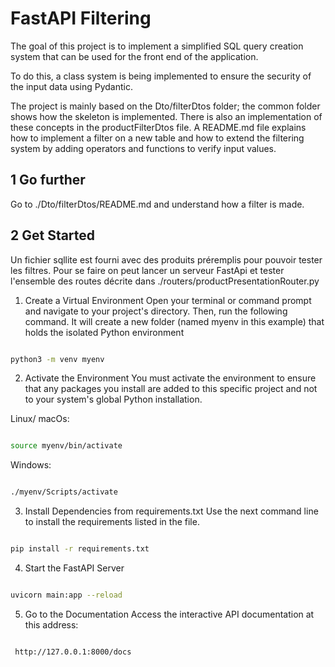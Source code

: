 # FastAPI Filtering

The goal of this project is to implement a simplified SQL query creation system that can be used for the front end of the application.

To do this, a class system is being implemented to ensure the security of the input data using Pydantic.

The project is mainly based on the Dto/filterDtos folder; the common folder shows how the skeleton is implemented.
There is also an implementation of these concepts in the productFilterDtos file. A README.md file explains how to implement a filter on a new table and how to extend the filtering system by adding operators and functions to verify input values.

## 1 Go further

Go to ./Dto/filterDtos/README.md and understand how a filter is made.

## 2 Get Started

Un fichier sqllite est fourni avec des produits préremplis pour pouvoir tester les filtres. Pour se faire on peut lancer un serveur FastApi et tester l'ensemble des routes décrite dans ./routers/productPresentationRouter.py

1. Create a Virtual Environment
Open your terminal or command prompt and navigate to your project's directory. Then, run the following command. It will create a new folder (named myenv in this example) that holds the isolated Python environment

```bash

python3 -m venv myenv
```
2. Activate the Environment
You must activate the environment to ensure that any packages you install are added to this specific project and not to your system's global Python installation.

Linux/ macOs:

```bash

source myenv/bin/activate
```

Windows:

```bash

./myenv/Scripts/activate
```
3. Install Dependencies from requirements.txt
Use the next command line to install the requirements listed in the file.

```bash

pip install -r requirements.txt
```

4. Start the FastAPI Server

```bash

uvicorn main:app --reload
```

5. Go to the Documentation
Access the interactive API documentation at this address:

```bash

 http://127.0.0.1:8000/docs
```
